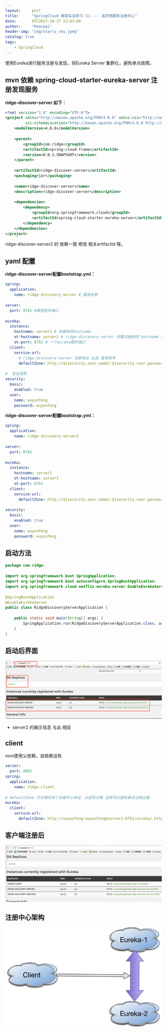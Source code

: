 ```yaml
---
layout:     post
title:      "SpringCloud 框架实战学习（1）--- 高可用服务注册中心"
date:       UTC2017-10-27 13:43:00
author:     "Pearpai"
header-img: "img/starry_sky.jpeg"
catalog: true
tags:
    - SpringCloud
---
```

使用Eureka进行服务注册与发现，将Eureka Server 集群化，避免单点故障。

## mvn 依赖 spring-cloud-starter-eureka-server 注册发现服务
 **ridge-discover-server 如下：**
```xml
<?xml version="1.0" encoding="UTF-8"?>
<project xmlns="http://maven.apache.org/POM/4.0.0" xmlns:xsi="http://www.w3.org/2001/XMLSchema-instance"
         xsi:schemaLocation="http://maven.apache.org/POM/4.0.0 http://maven.apache.org/xsd/maven-4.0.0.xsd">
    <modelVersion>4.0.0</modelVersion>

    <parent>
        <groupId>com.ridge</groupId>
        <artifactId>spring-cloud-frame</artifactId>
        <version>0.0.1-SNAPSHOT</version>
    </parent>

    <artifactId>ridge-discover-server</artifactId>
    <packaging>jar</packaging>

    <name>ridge-discover-server</name>
    <description>ridge-discover-server</description>

    <dependencies>
        <dependency>
            <groupId>org.springframework.cloud</groupId>
            <artifactId>spring-cloud-starter-eureka-server</artifactId>
        </dependency>
    </dependencies>
</project>
```
ridge-discover-server2 的 依赖一致 修改 相关artifactId 等。

## yaml 配置
**ridge-discover-server配置bootstrap.yml：**
```yaml
spring:
  application:
    name: ridge-discovery-server # 服务名称

server:
  port: 8761 #服务监听端口

eureka:
  instance:
    hostname: server1 # 本服务的hostname
    ot-hostname: server2 # ridge-discovery-server 将要注册到的 hostname 即另一个eureka服务
    ot-port: 8762 # 一个eureka服务端口
  client:
    service-url:
      # ridge-discovery-server 注册地址 以及 登录账号
      defaultZone: http://${security.user.name}:${security.user.password}@${eureka.instance.ot-hostname}:${eureka.instance.ot-port}/eureka/

#  安全控制
security:
  basic:
    enabled: true
  user:
    name: wuyunfeng
    password: wuyunfeng
```
**ridge-discover-server配置bootstrap.yml：**
```yaml
spring:
  application:
    name: ridge-discovery-server2

server:
  port: 8762

eureka:
  instance:
    hostname: server2
    ot-hostname: server1
    ot-port: 8761
  client:
    service-url:
      defaultZone: http://${security.user.name}:${security.user.password}@${eureka.instance.ot-hostname}:${eureka.instance.ot-port}/eureka/

security:
  basic:
    enabled: true
  user:
    name: wuyunfeng
    password: wuyunfeng
```
## 启动方法
```java
package com.ridge;

import org.springframework.boot.SpringApplication;
import org.springframework.boot.autoconfigure.SpringBootApplication;
import org.springframework.cloud.netflix.eureka.server.EnableEurekaServer;

@SpringBootApplication
@EnableEurekaServer
public class RidgeDiscoveryServerApplication {

    public static void main(String[] args) {
        SpringApplication.run(RidgeDiscoveryServerApplication.class, args);
    }
}
```
## 启动后界面
![enter image description here](/img/blog/springcloud/discover-server-1.jpg)
- server2 的展示信息 与此 相反

## client

mvn使用父依赖，自依赖没有

```yaml
server:
  port: 8081
spring:
  application:
    name: ridge-client

# defaultZone 可以填写多个注册中心地址，以逗号分隔 这样可以避免单点注册出错
eureka:
  client:
    service-url:
      defaultZone: http://wuyunfeng:wuyunfeng@server1:8761/eureka/,http://wuyunfeng:wuyunfeng@server1:8762/eureka/
```

## 客户端注册后
![enter image description here](/img/blog/springcloud/discover-server-2.jpg)

## 注册中心架构
![enter image description here](/img/blog/springcloud/eureka-uml.jpg)
